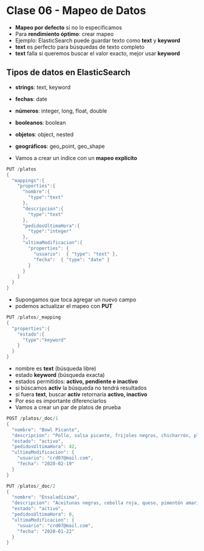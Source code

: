 # Clase 06 - Mapeo de Datos

- **Mapeo por defecto** si no lo especificamos
- Para **rendimiento óptimo**: crear mapeo
- Ejemplo: ElasticSearch puede guardar texto como **text** y **keyword**
- **text** es perfecto para búsquedas de texto completo
- **text** falla si queremos buscar el valor exacto, mejor usar **keyword**

## Tipos de datos en ElasticSearch

- **strings**: text, keyword
- **fechas**: date
- **números**: integer, long, float, double
- **booleanos**: boolean
- **objetos**: object, nested
- **geográficos**: geo_point, geo_shape

- Vamos a crear un índice con un **mapeo explícito**

```java
PUT /platos
{
  "mappings":{
    "properties":{
      "nombre":{
        "type":"text"
      },
      "descripcion":{
        "type":"text"
      },
      "pedidosUltimaHora":{
        "type":"integer"
      },
      "ultimaModificacion":{
        "properties": {
          "usuario":  { "type": "text" },
          "fecha":  { "type": "date" }
        }
      }
    }
  }
}
```

- Supongamos que toca agregar un nuevo campo
- podemos actualizar el mapeo con **PUT**

```java
PUT /platos/_mapping
{
  "properties":{
    "estado":{
      "type":"keyword"
    }
  }
}
```

- nombre es **text** (búsqueda libre)
- estado **keyword** (búsqueda exacta)
- estados permitidos: **activo, pendiente e inactivo**
- si búscamos **activ** la búsqueda no tendrá resultados
- si fuera **text**, buscar **activ** retornaría **activo, inactivo**
- Por eso es importante diferenciarlos
- Vamos a crear un par de platos de prueba

```java
POST /platos/_doc/1
{
  "nombre": "Bowl Picante",
  "descripcion": "Pollo, salsa picante, frijoles negros, chicharrón, plátano maduro y aguacate.",
  "estado": "activo",
  "pedidosUltimaHora": 42,
  "ultimaModificacion": {
    "usuario": "crd07@mail.com",
    "fecha": "2020-02-19"
  }
}
```

```java
PUT /platos/_doc/2
{
  "nombre": "Ensaladísima",
  "descripcion": "Aceitunas negras, cebolla roja, queso, pimentón amarillo, tomate cherry, aguacate, ajonjolí. (vegano, vegetariano y saludable)",
  "estado": "activo",
  "pedidosUltimaHora": 0,
  "ultimaModificacion": {
    "usuario": "crd07@mail.com",
    "fecha": "2020-01-22"
  }
}
```
